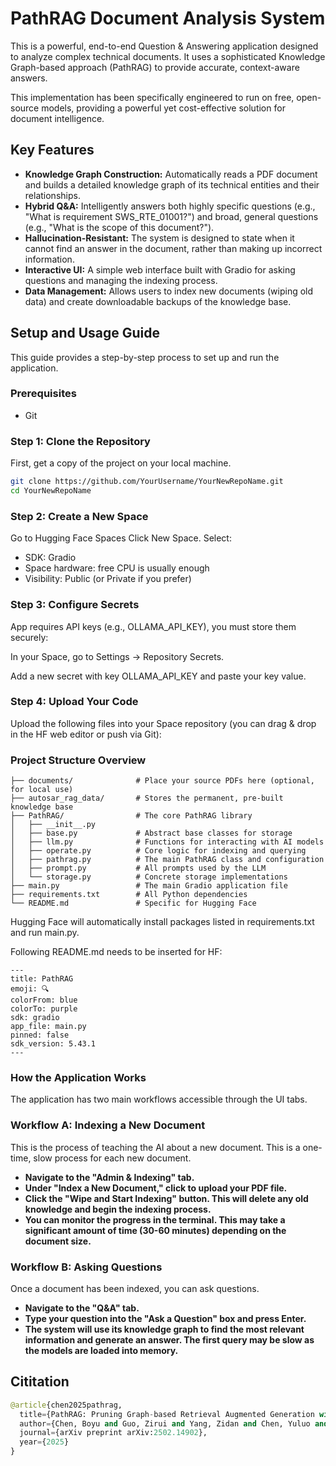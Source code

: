 # PathRAG Document Analysis System

This is a powerful, end-to-end Question & Answering application designed to analyze complex technical documents. It uses a sophisticated Knowledge Graph-based approach (PathRAG) to provide accurate, context-aware answers.

This implementation has been specifically engineered to run on free, open-source models, providing a powerful yet cost-effective solution for document intelligence.

## Key Features

- **Knowledge Graph Construction:** Automatically reads a PDF document and builds a detailed knowledge graph of its technical entities and their relationships.
- **Hybrid Q&A:** Intelligently answers both highly specific questions (e.g., "What is requirement SWS_RTE_01001?") and broad, general questions (e.g., "What is the scope of this document?").
- **Hallucination-Resistant:** The system is designed to state when it cannot find an answer in the document, rather than making up incorrect information.
- **Interactive UI:** A simple web interface built with Gradio for asking questions and managing the indexing process.
- **Data Management:** Allows users to index new documents (wiping old data) and create downloadable backups of the knowledge base.

## Setup and Usage Guide

This guide provides a step-by-step process to set up and run the application.

### Prerequisites
- Git

### Step 1: Clone the Repository
First, get a copy of the project on your local machine.
```bash
git clone https://github.com/YourUsername/YourNewRepoName.git
cd YourNewRepoName
```
### Step 2: Create a New Space
Go to Hugging Face Spaces
Click New Space.
Select:
- SDK: Gradio
- Space hardware: free CPU is usually enough
- Visibility: Public (or Private if you prefer)

### Step 3: Configure Secrets

App requires API keys (e.g., OLLAMA_API_KEY), you must store them securely:

In your Space, go to Settings → Repository Secrets.

Add a new secret with key OLLAMA_API_KEY and paste your key value.

### Step 4: Upload Your Code

Upload the following files into your Space repository (you can drag & drop in the HF web editor or push via Git):

### Project Structure Overview
```
├── documents/              # Place your source PDFs here (optional, for local use)
├── autosar_rag_data/       # Stores the permanent, pre-built knowledge base
├── PathRAG/                # The core PathRAG library
│   ├── __init__.py
│   ├── base.py             # Abstract base classes for storage
│   ├── llm.py              # Functions for interacting with AI models
│   ├── operate.py          # Core logic for indexing and querying
│   ├── pathrag.py          # The main PathRAG class and configuration
│   ├── prompt.py           # All prompts used by the LLM
│   └── storage.py          # Concrete storage implementations
├── main.py                 # The main Gradio application file
├── requirements.txt        # All Python dependencies
└── README.md               # Specific for Hugging Face
```

Hugging Face will automatically install packages listed in requirements.txt and run main.py.

Following README.md needs to be inserted for HF:

```
---
title: PathRAG
emoji: 🔍
colorFrom: blue
colorTo: purple
sdk: gradio
app_file: main.py
pinned: false
sdk_version: 5.43.1
---

```

### How the Application Works
The application has two main workflows accessible through the UI tabs.

### Workflow A: Indexing a New Document
This is the process of teaching the AI about a new document. This is a one-time, slow process for each new document.
- **Navigate to the "Admin & Indexing" tab.**
- **Under "Index a New Document," click to upload your PDF file.**
- **Click the "Wipe and Start Indexing" button. This will delete any old knowledge and begin the indexing process.**
- **You can monitor the progress in the terminal. This may take a significant amount of time (30-60 minutes) depending on the document size.**

### Workflow B: Asking Questions
Once a document has been indexed, you can ask questions.
- **Navigate to the "Q&A" tab.**
- **Type your question into the "Ask a Question" box and press Enter.**
- **The system will use its knowledge graph to find the most relevant information and generate an answer. The first query may be slow as the models are loaded into memory.**

## Cititation

```python
@article{chen2025pathrag,
  title={PathRAG: Pruning Graph-based Retrieval Augmented Generation with Relational Paths},
  author={Chen, Boyu and Guo, Zirui and Yang, Zidan and Chen, Yuluo and Chen, Junze and Liu, Zhenghao and Shi, Chuan and Yang, Cheng},
  journal={arXiv preprint arXiv:2502.14902},
  year={2025}
}

```





